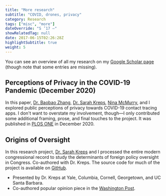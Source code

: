 ```yaml
---
title: "More research"
subtitle: "COVID, drones, privacy"
category: Research
tags: ["misc", "more"]
dateOverride: "S ’17 –"
showRelatedTag: null
date: 2017-06-15T02:26:28Z
highlightSubtitle: true
weight: 5
---
```


You can see an overview of all my research on my [Google Scholar page](https://scholar.google.com/citations?hl=en&user=lrKeJiUAAAAJ) (though note that some entries are missing).

## Perceptions of Privacy in the COVID-19 Pandemic (December 2020)

In this paper, [Dr. Baobao Zhang](https://baobaofzhang.github.io/), [Dr. Sarah Kreps](https://en.wikipedia.org/wiki/Sarah_Kreps), [Nina McMurry](https://polisci.mit.edu/people/nina-mcmurry), and I explored public perceptions of privacy towards COVID-19 contact tracing apps. I don't want to overstate my involvement, though—I only contributed some additional framing, prose, and final touches to the project. It was published in [PLOS ONE](https://journals.plos.org/plosone/article?id=10.1371/journal.pone.0242652) in December 2020.

## Origins of Oversight

In this research project, [Dr. Sarah Kreps](https://en.wikipedia.org/wiki/Sarah_Kreps) and I processed the entire modern congressional record to study the determinants of foreign policy oversight in Congress. Co-authored with Dr. Kreps. The source code for much of the project is available on [GitHub](https://github.com/milesmcc/CongressionalDroneOversight).

- Presented by Dr. Kreps at Yale, Columbia, Cornell, Georgetown, and UC Santa Barbara.
- Co-authored popular opinion piece in the [Washington Post](https://www.washingtonpost.com/news/monkey-cage/wp/2017/08/24/congress-keeps-quiet-on-u-s-drone-policy-and-thats-a-big-problem/).